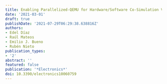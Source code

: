 ```yaml
---
title: Enabling Parallelized-QEMU for Hardware/Software Co-Simulation Virtual Platforms
date: '2021-03-01'
draft: true
publishDate: '2021-07-29T06:29:38.638816Z'
authors:
- Edel Díaz
- Raúl Mateos
- Emilio J. Bueno
- Rubén Nieto
publication_types:
- '2'
abstract: ''
featured: false
publication: '*Electronics*'
doi: 10.3390/electronics10060759
---
```


